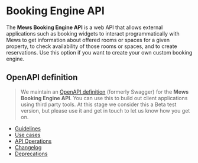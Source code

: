# Booking Engine API

The __Mews Booking Engine API__ is a web API that allows external applications such as booking widgets to interact programmatically with Mews to get information about offered rooms or spaces for a given property, to check availability of those rooms or spaces, and to create reservations.
Use this option if you want to create your own custom booking engine.

## OpenAPI definition
> We maintain an [OpenAPI definition](https://api.mews.com/swagger/distributor/swagger.json) (formerly Swagger) for the __Mews Booking Engine API__. You can use this to build out client applications using third party tools.
> At this stage we consider this a Beta test version, but please use it and get in touch to let us know how you get on.

* [Guidelines](guidelines/README.md)
* [Use cases](use-cases/README.md)
* [API Operations](operations/README.md)
* [Changelog](changelog/README.md)
* [Deprecations](deprecations/README.md)
